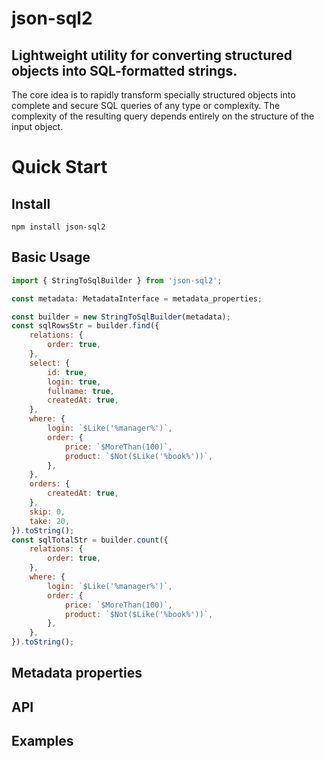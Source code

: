 # json-sql2
## Lightweight utility for converting structured objects into SQL-formatted strings.

The core idea is to rapidly transform specially structured objects into complete and secure SQL queries of any type or complexity. The complexity of the resulting query depends entirely on the structure of the input object.

# Quick Start
## Install
```shell
npm install json-sql2
```

## Basic Usage
```javascript
import { StringToSqlBuilder } from 'json-sql2';

const metadata: MetadataInterface = metadata_properties;

const builder = new StringToSqlBuilder(metadata);
const sqlRowsStr = builder.find({
	relations: {
		order: true,
	},
	select: {
		id: true,
		login: true,
		fullname: true,
		createdAt: true,
	},
	where: {
		login: `$Like('%manager%')`,
		order: {
			price: `$MoreThan(100)`,
			product: `$Not($Like('%book%'))`,
		},
	},
	orders: {
		createdAt: true,
	},
	skip: 0,
	take: 20,
}).toString();
const sqlTotalStr = builder.count({
	relations: {
		order: true,
	},
	where: {
		login: `$Like('%manager%')`,
		order: {
			price: `$MoreThan(100)`,
			product: `$Not($Like('%book%'))`,
		},
	},
}).toString();
```

## Metadata properties

## API

## Examples